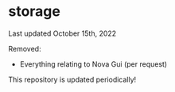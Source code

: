 # storage
Last updated October 15th, 2022

Removed:
- Everything relating to Nova Gui (per request)

This repository is updated periodically!
